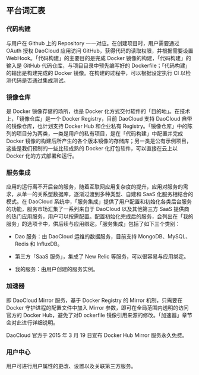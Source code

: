 ## 平台词汇表

### 代码构建

与用户在 Github 上的 Repository 一一对应。在创建项目时，用户需要通过 OAuth 授权 DaoCloud 应用访问 GitHub，获得代码的读取权限，并根据需要设置 WebHook。「代码构建」的主要目的是完成 Docker 镜像的构建，「代码构建」的输入是 GitHub 代码仓库，与项目目录中预先编写好的 Dockerfile；「代码构建」的输出是构建完成的 Docker 镜像。在构建的过程中，可以根据设定执行 CI 以检测代码是否通过集成测试。

### 镜像仓库

是 Docker 镜像存储的场所，也是 Docker 化方式交付软件的「目的地」。在技术上，「镜像仓库」是一个 Docker Registry，目前 DaoCloud 支持 DaoCloud 自带的镜像仓库，也计划支持 Docker Hub 和企业私有 Registry。「镜像仓库」中的陈列的项目分为两类，一类是用户的私有项目，是在「代码构建」中配置并完成 Docker 镜像的构建后所产生的各个版本镜像的存储库；另一类是公有示例项目，这些是我们预制的一些比较成熟的 Docker 化打包软件，可以直接在云上以 Docker 化的方式部署和运行。

### 服务集成

应用的运行离不开后台的服务，随着互联网应用复杂度的提升，应用对服务的需求，从单一的关系型数据库，逐渐过渡到多种类型、自建和 SaaS 化服务相结合的模式。在 DaoCloud 系统中，「服务集成」提供了用户配置和初始化各类后台服务的功能，服务市场汇集了一系列来自于 DaoCloud 以及其他第三方 SaaS 提供商的热门应用服务，用户可以按需配置。配置初始化完成后的服务，会列出在「我的服务」的选项卡中，供后续与应用绑定。「服务集成」包括了如下三个类别：

* Dao 服务：由 DaoCloud 运维的数据服务，目前支持 MongoDB、MySQL、Redis 和 InfluxDB。

* 第三方「SaaS 服务」，集成了 New Relic 等服务，可以很容易与应用绑定。

* 我的服务：由用户创建的服务实例。

### 加速器

即 DaoCloud Mirror 服务，基于 Docker Registry 的 Mirror 机制，只需要在 Docker 守护进程的配置文件中加入 Mirror 参数，即可在全局范围内透明的访问官方的 Docker Hub，避免了对D ockerfile 镜像引用来源的修改。「加速器」章节会对此进行详细说明。

DaoCloud 官方于 2015 年 3 月 19 日宣布 Docker Hub Mirror 服务永久免费。

### 用户中心

用户可进行用户属性的更改、设置以及关联第三方服务。
